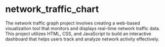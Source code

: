 # network_traffic_chart
The network traffic graph project involves creating a web-based visualization tool that monitors and displays real-time network traffic data. This project utilizes HTML, CSS, and JavaScript to build an interactive dashboard that helps users track and analyze network activity effectively.
